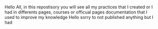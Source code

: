 Hello All, in this repostisory you will see all my practices that I created or I had in differents pages, courses or officual pages documentation that I used to improve my knowledge
Hello sorry to not published anything but I had 
